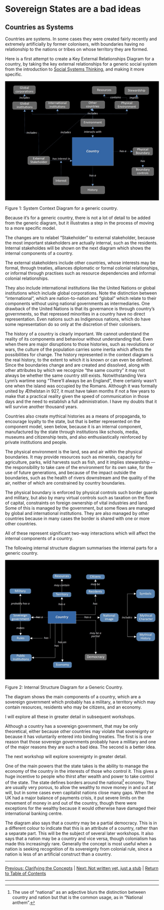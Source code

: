 # Sovereign States are a bad ideas

## Countries as Systems

Countries are systems.  In some cases they were created fairly recently and extremely artificially by former colonisers, with boundaries having no relationship to the nations or tribes on whose territory they are formed.

Here is a first attempt to create a Key External Relationships Diagram for a country, by taking the key external relationships for a generic social system from the introduction to [Social Systems Thinking](socialsystemsthinking), and making it more specific.

<img src="/assets/images/Generic Country System Context.jpg" alt="Generic Country System Context diagram - details in text" class=diagram />

Figure 1: System Context Diagram for a generic country.

Because it’s for a generic country, there is not a lot of detail to be added from the generic diagram, but it illustrates a step in the process of moving to a more specific model.

The changes are to relabel “Stakeholder” to external stakeholder, because the most important stakeholders are actually internal, such as the residents. Internal stakeholdes will be shown on the next diagram which shows the internal components of a country.

The external stakeholders include other countries, whose interests may be formal, through treaties, alliances diplomatic or formal colonial relationships, or informal through practises such as resource dependencies and informal colonial relationships.

They also include international institutions like the United Nations or global institutions which include global corporations. Note the distinction between “international”, which are nation-to-nation and “global” which relate to their components without using national governments as intermediaries. One drawback of the United Nations is that its governance is through country’s governments, so that repressed minorities in a country have no direct representation. Even nations such as Indigenous nations, which do have some representation do so only at the discretion of their colonisers.

The history of a country is clearly important. We cannot understand the reality of its components and behaviour without understanding that. Even when there are major disruptions to those histories, such as revolutions or wars, the culture of the population carries some inertia which affects the possibilities for change. The history represented in the context diagram is the real history, to the extent to which it is known or can even be defined. Since the boundaries change and are created and dissolved, along with other attributes by which we recognize “the same country” it may not always be whether the same country still exists. Notwithstanding Vera Lynn’s wartime song “There’ll always be an England”, there certainly wasn’t one when the island was occupied by the Romans. Although it was formally united by Æthelstan in 927, it must have taken months if not a few years to make that a practical reality given the speed of communication in those days and the need to establish a full administration. I have my doubts that it will survive another thousand years.

Countries also create mythical histories as a means of propaganda, to encourage loyalty to the state, but that is better represented on the component model, seen below, because it is an internal component, manufactured by the state through institutions like schools, media, museums and citizenship tests, and also enthusiastically reinforced by private institutions and people.

The physical environment is the land, sea and air within the physical boundaries. It may provide resources such as minerals, capacity for agriculture, parks, wild harvests such as fish, and it implies stewardship ― the responsibility to take care of the environment for its own sake, for the use of future generations, and because of the impact outside the boundaries, such as the health of rivers downstream and the quality of the air, neither of which are constrained by country boundaries.

The physical boundary is enforced by physical controls such border guards and military, but also by many virtual controls such as taxation on the flow of capital, constraints on foreign ownership of vital industries and land. Some of this is managed by the government, but some flows are managed by global and international institutions. They are also managed by other countries because in many cases the border is shared with one or more other countries.

All of these represent significant two-way interactions which will affect the internal components of a country.

The following internal structure diagram summarises the internal parts for a generic country.

<img src="/assets/images/Country component diagram.jpg" alt="Country component diagram - details in text" class=diagram />

Figure 2: Internal Structure Diagram for a Generic Country.

The diagram shows the main components of a country, which are a sovereign government which probably has a military, a territory which may contain resources, residents who may be citizens, and an economy.

I will explore all these in greater detail in subsequent workshops.

Although a country has a sovereign government, that may be only theoretical, either because other countries may violate that sovereignty or because it has voluntarily entered into binding treaties. The first is is one reason that those sovereign governments probably have a military and one of the major reasons they are such a bad idea. The second is a better idea.

The next workshop will explore sovereignty in greater detail.

One of the main powers that the state takes is the ability to manage the economy of the country in the interests of those who control it. This gives a huge incentive to people who thirst after wealth and power to take control of the state. The state defines borders around the national[^fn1] economy. They are usually very porous, to allow the wealthy to move money in and out at will, but in some cases even capitalist nations close many gaps. When the UK had a major balance of payments crisis, it put severe limits on the movement of money in and out of the country, though there were exceptions for the wealthy because it would otherwise have damaged their international banking centre.

The diagram also says that a country may be a partial democracy. This is in a different colour to indicate that this is an attribute of a country, rather than a separate part.  This will be the subject of several later workshops. It also says that a nation may be a country and vice versa, though colonialism has made this increasingly rare. Generally the concept is most useful when a nation is seeking recognition of its sovereignty from colonial rule, since a nation is less of an artificial construct than a country.

***
[Previous: Clarifying the Concepts](clarifyingtheconcepts) \| [Next: Not written yet, just a stub](stub) \| [Return to Table of Contents](./index)

***
[^fn1]: The use of “national” as an adjective blurs the distinction between country and nation but that is the common usage, as in “National anthem”.
